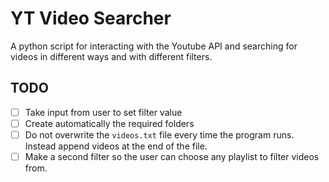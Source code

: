 # YT Video Searcher

A python script for interacting with the Youtube API and searching for videos in different ways and with different filters.

## TODO

- [ ] Take input from user to set filter value
- [ ] Create automatically the required folders
- [ ] Do not overwrite the `videos.txt` file every time the program runs. Instead append videos at the end of the file.
- [ ] Make a second filter so the user can choose any playlist to filter videos from.
